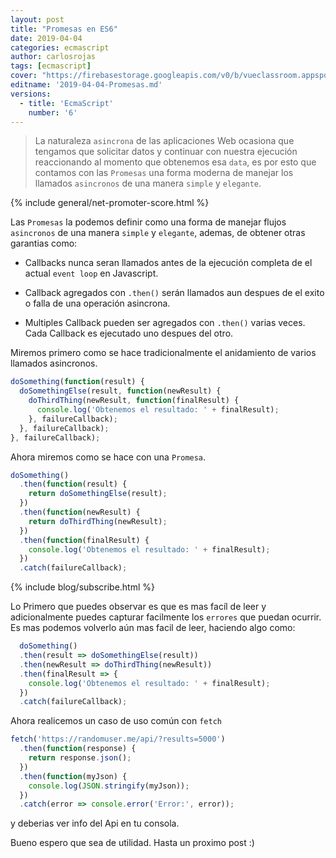 ```yaml
---
layout: post
title: "Promesas en ES6"
date: 2019-04-04
categories: ecmascript
author: carlosrojas
tags: [ecmascript]
cover: "https://firebasestorage.googleapis.com/v0/b/vueclassroom.appspot.com/o/2018-12-27-intro-es6%2Fecmascript.png?alt=media&token=335db467-ce9e-4e06-9a2d-fc86a785df0b"
editname: '2019-04-04-Promesas.md'
versions:
  - title: 'EcmaScript'
    number: '6'
---
```


> La naturaleza `asincrona` de las aplicaciones Web ocasiona que tengamos que solicitar datos y continuar con nuestra ejecución reaccionando al momento que obtenemos esa `data`, es por esto que contamos con las `Promesas` una forma moderna de manejar los llamados `asincronos` de una manera `simple` y `elegante`.

<amp-img width="1024" height="450" layout="responsive" src="https://firebasestorage.googleapis.com/v0/b/vueclassroom.appspot.com/o/2018-12-27-intro-es6%2Fecmascript.png?alt=media&token=335db467-ce9e-4e06-9a2d-fc86a785df0b"></amp-img>

{% include general/net-promoter-score.html %} 

Las `Promesas` la podemos definir como una forma de manejar flujos `asincronos` de una manera `simple` y `elegante`, ademas, de obtener otras garantias como:

- Callbacks nunca seran llamados antes de la ejecución completa de el actual `event loop` en Javascript.

- Callback agregados con `.then()` serán llamados aun despues de el exito o falla de una operación asincrona.

- Multiples Callback pueden ser agregados con `.then()` varias veces. Cada Callback es ejecutado uno despues del otro.

Miremos primero como se hace tradicionalmente el anidamiento de varios llamados asincronos.

```js
doSomething(function(result) {
  doSomethingElse(result, function(newResult) {
    doThirdThing(newResult, function(finalResult) {
      console.log('Obtenemos el resultado: ' + finalResult);
    }, failureCallback);
  }, failureCallback);
}, failureCallback);
```

Ahora miremos como se hace con una `Promesa`.

```js
doSomething()
  .then(function(result) {
    return doSomethingElse(result);
  })
  .then(function(newResult) {
    return doThirdThing(newResult);
  })
  .then(function(finalResult) {
    console.log('Obtenemos el resultado: ' + finalResult);
  })
  .catch(failureCallback);
```

{% include blog/subscribe.html %}

Lo Primero que puedes observar es que es mas facíl de leer y adicionalmente puedes capturar facilmente los `errores` que puedan ocurrir. Es mas podemos volverlo aún mas facil de leer, haciendo algo como:

```js
  doSomething()
  .then(result => doSomethingElse(result))
  .then(newResult => doThirdThing(newResult))
  .then(finalResult => {
    console.log('Obtenemos el resultado: ' + finalResult);
  })
  .catch(failureCallback);
```

Ahora realicemos un caso de uso común con `fetch`

```js
fetch('https://randomuser.me/api/?results=5000')
  .then(function(response) {
    return response.json();
  })
  .then(function(myJson) {
    console.log(JSON.stringify(myJson));
  })
  .catch(error => console.error('Error:', error));
```

y deberias ver info del Api en tu consola.

Bueno espero que sea de utilidad. Hasta un proximo post :)